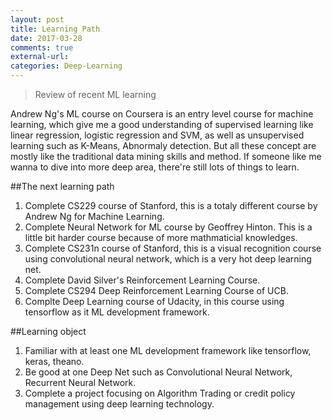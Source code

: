 ```yaml
---
layout: post
title: Learning Path
date: 2017-03-28
comments: true
external-url:
categories: Deep-Learning
---
```


> Review of recent ML learning

Andrew Ng's ML course on Coursera is an entry level course for machine learning, which give me a good understanding of supervised learning like linear regression, logistic regression and SVM, as well as unsupervised learning such as K-Means, Abnormaly detection. But all these concept are mostly like the traditional data mining skills and method. If someone like me wanna to dive into more deep area, there're still lots of things to learn.

##The next learning path
1. Complete CS229 course of Stanford, this is a totaly different course by Andrew Ng for Machine Learning.
2. Complete Neural Network for ML course by Geoffrey Hinton. This is a little bit harder course because of more mathmaticial knowledges.
3. Complete CS231n course of Stanford, this is a visual recognition course using convolutional neural network, which is a very hot deep learning net.
4. Complete David Silver's Reinforcement Learning Course.
5. Complete CS294 Deep Reinforcement Learning Course of UCB.
6. Complte Deep Learning course of Udacity, in this course using tensorflow as it ML development framework.

##Learning object
1. Familiar with at least one ML development framework like tensorflow, keras, theano.
2. Be good at one Deep Net such as Convolutional Neural Network, Recurrent Neural Network.
3. Complete a project focusing on Algorithm Trading or credit policy management using deep learning technology.
